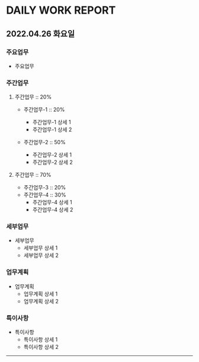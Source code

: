 # DAILY WORK REPORT

## 2022.04.26 화요일

### 주요업무
- 주요업무

### 주간업무
1. 주간업무 :: 20%
    - 주간업무-1 :: 20%
        + 주간업무-1 상세 1
        + 주간업무-1 상세 2

    - 주간업무-2 :: 50%
        + 주간업무-2 상세 1
        + 주간업무-2 상세 2

2. 주간업무 :: 70%
    - 주간업무-3 :: 20%
    - 주간업무-4 :: 30%
        + 주간업무-4 상세 1
        + 주간업무-4 상세 2

### 세부업무
- 세부업무
    + 세부업무 상세 1
    + 세부업무 상세 2

### 업무계획
- 업무계획
    + 업무계획 상세 1
    + 업무계획 상세 2

### 특이사항
- 특이사항
    + 특이사항 상세 1
    + 특이사항 상세 2

---